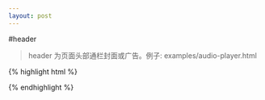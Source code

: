 ```yaml
---
layout: post
---
```


#header

> header 为页面头部通栏封面或广告。例子: examples/audio-player.html

{% highlight html %}
<div class="page-header page-header-cover"></div>
{% endhighlight %}




